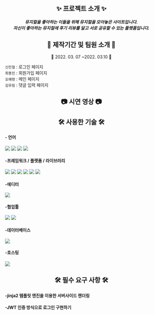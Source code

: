 <h2 align="center"> ✨ 프로젝트 소개 ✨</h2>
<h5 align="center">뮤지컬을 좋아하는 이들을 위해 뮤지컬을 모아놓은 사이트입니다. <br />
자신이 좋아하는 뮤지컬에 후기 리뷰를 달고 서로 공유할 수 있는 플랫폼입니다. </h5>
<h2 align="center"> 📅 제작기간 및 팀원 소개 🎃 </h2>
<p align="center"> 📆 2022. 03. 07 ~2022. 03.10 📆</p>
<p> 
    <code>신민철</code> : 로그인 페이지 <br />
    <code>최봉진</code> : 회원가입 페이지 <br />
    <code>오예령</code> : 메인 페이지 <br />
    <code>김유림</code> : 댓글 입력 페이지 <br />
</p>
<h2  align="center"> 📷 시연 영상 📷 </h2>

<h2 align="center">🛠 사용한 기술 🛠</h2>

<h4>- 언어</h4>
<p float="left">
<img src="https://img.shields.io/badge/html5-E34F26?style=for-the-badge&logo=html5&logoColor=white">
<img src="https://img.shields.io/badge/CSS-1572B6?style=for-the-badge&logo=CSS&logoColor=white">
<img src="https://img.shields.io/badge/JavaScript-F7DF1E?style=for-the-badge&logo=JavaScript&logoColor=white">
<img src="https://img.shields.io/badge/python-3670A0?style=for-the-badge&logo=python&logoColor=ffdd54">
</p>

<h4>-프레임워크 / 플랫폼 / 라이브러리</h4>
<p float="left">
<img src="https://img.shields.io/badge/jquery-%230769AD.svg?style=for-the-badge&logo=jquery&logoColor=white">
<img src="https://img.shields.io/badge/bootstrap-%23563D7C.svg?style=for-the-badge&logo=bootstrap&logoColor=white">
<img src="https://img.shields.io/badge/JWT-black?style=for-the-badge&logo=JSON%20web%20tokens">
<img src="https://img.shields.io/badge/Jinja-7952B3?style=for-the-badge&logo=Jinja&logoColor=white">
<img src="https://img.shields.io/badge/Colorlib-0000ff?style=for-the-badge&logo=colorlib&logoColor=white">
<img src="https://img.shields.io/badge/Flask-00ffff?style=for-the-badge&logo=Flask&logoColor=black">
</p>

<h4>-에디터</h4>
<img src="https://img.shields.io/badge/pycharm-143?style=for-the-badge&logo=pycharm&logoColor=black&color=black&labelColor=brightgreen">

<h4>-협업툴</h4>
<p float="left">
<img src="https://img.shields.io/badge/github-%23121011.svg?style=for-the-badge&logo=github&logoColor=white">
<img src="https://img.shields.io/badge/git-F05032?style=for-the-badge&logo=git&logoColor=white">
</p>
<h4>-데이터베이스</h4>
<img src="https://img.shields.io/badge/MongoDB-%234ea94b.svg?style=for-the-badge&logo=mongodb&logoColor=white">

<h4>-호스팅<h4>
<img src="https://img.shields.io/badge/AWS-%23FF9900.svg?style=for-the-badge&logo=amazon-aws&logoColor=white">

<h2 align="center">🛠 필수 요구 사항 🛠</h2>
<h4>-jinja2 템플릿 엔진을 이용한 서버사이드 렌더링</h4>
<h4>-JWT 인증 방식으로 로그인 구현하기</h4>

